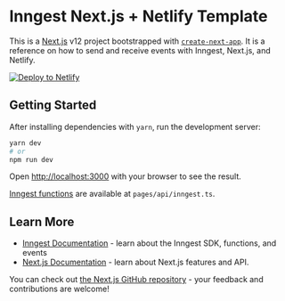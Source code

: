 # Inngest Next.js + Netlify Template


This is a [Next.js](https://nextjs.org/) v12 project bootstrapped with [`create-next-app`](https://github.com/vercel/next.js/tree/canary/packages/create-next-app). It is a reference on how to send and receive events with Inngest, Next.js, and Netlify.

[![Deploy to Netlify](https://www.netlify.com/img/deploy/button.svg)](https://app.netlify.com/start/deploy?repository=https://github.com/inngest/inngest-sdk-next-example)

## Getting Started

After installing dependencies with `yarn`, run the development server:

```bash
yarn dev
# or
npm run dev
```

Open [http://localhost:3000](http://localhost:3000) with your browser to see the result.

[Inngest functions](https://www.inngest.com/docs/functions) are available at `pages/api/inngest.ts`.

## Learn More

- [Inngest Documentation](https://www.inngest.com/docs) - learn about the Inngest SDK, functions, and events
- [Next.js Documentation](https://nextjs.org/docs) - learn about Next.js features and API.

You can check out [the Next.js GitHub repository](https://github.com/vercel/next.js/) - your feedback and contributions are welcome!
